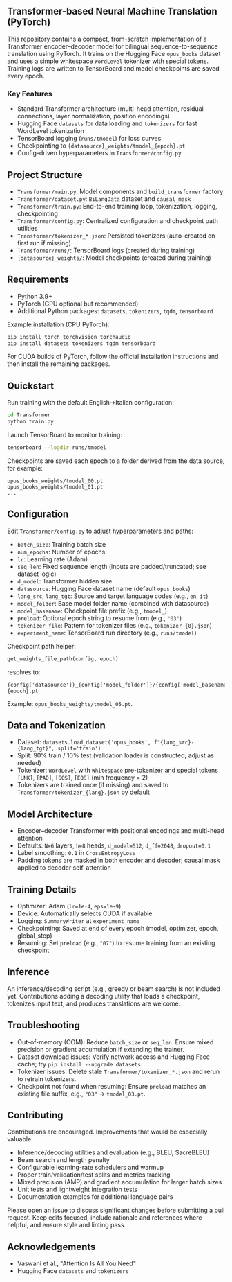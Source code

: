 ## Transformer-based Neural Machine Translation (PyTorch)

This repository contains a compact, from-scratch implementation of a Transformer encoder–decoder model for bilingual sequence-to-sequence translation using PyTorch. It trains on the Hugging Face `opus_books` dataset and uses a simple whitespace `WordLevel` tokenizer with special tokens. Training logs are written to TensorBoard and model checkpoints are saved every epoch.

### Key Features
- Standard Transformer architecture (multi-head attention, residual connections, layer normalization, position encodings)
- Hugging Face `datasets` for data loading and `tokenizers` for fast WordLevel tokenization
- TensorBoard logging (`runs/tmodel`) for loss curves
- Checkpointing to `{datasource}_weights/tmodel_{epoch}.pt`
- Config-driven hyperparameters in `Transformer/config.py`

## Project Structure
- `Transformer/main.py`: Model components and `build_transformer` factory
- `Transformer/dataset.py`: `BiLangData` dataset and `causal_mask`
- `Transformer/train.py`: End-to-end training loop, tokenization, logging, checkpointing
- `Transformer/config.py`: Centralized configuration and checkpoint path utilities
- `Transformer/tokenizer_*.json`: Persisted tokenizers (auto-created on first run if missing)
- `Transformer/runs/`: TensorBoard logs (created during training)
- `{datasource}_weights/`: Model checkpoints (created during training)

## Requirements
- Python 3.9+
- PyTorch (GPU optional but recommended)
- Additional Python packages: `datasets`, `tokenizers`, `tqdm`, `tensorboard`

Example installation (CPU PyTorch):

```bash
pip install torch torchvision torchaudio
pip install datasets tokenizers tqdm tensorboard
```

For CUDA builds of PyTorch, follow the official installation instructions and then install the remaining packages.

## Quickstart
Run training with the default English→Italian configuration:

```bash
cd Transformer
python train.py
```

Launch TensorBoard to monitor training:

```bash
tensorboard --logdir runs/tmodel
```

Checkpoints are saved each epoch to a folder derived from the data source, for example:

```text
opus_books_weights/tmodel_00.pt
opus_books_weights/tmodel_01.pt
...
```

## Configuration
Edit `Transformer/config.py` to adjust hyperparameters and paths:

- `batch_size`: Training batch size
- `num_epochs`: Number of epochs
- `lr`: Learning rate (Adam)
- `seq_len`: Fixed sequence length (inputs are padded/truncated; see dataset logic)
- `d_model`: Transformer hidden size
- `datasource`: Hugging Face dataset name (default `opus_books`)
- `lang_src`, `lang_tgt`: Source and target language codes (e.g., `en`, `it`)
- `model_folder`: Base model folder name (combined with datasource)
- `model_basename`: Checkpoint file prefix (e.g., `tmodel_`)
- `preload`: Optional epoch string to resume from (e.g., `"03"`)
- `tokenizer_file`: Pattern for tokenizer files (e.g., `tokenizer_{0}.json`)
- `experiment_name`: TensorBoard run directory (e.g., `runs/tmodel`)

Checkpoint path helper:

```python
get_weights_file_path(config, epoch)
```

resolves to:

```text
{config['datasource']}_{config['model_folder']}/{config['model_basename']}{epoch}.pt
```

Example: `opus_books_weights/tmodel_05.pt`.

## Data and Tokenization
- Dataset: `datasets.load_dataset('opus_books', f"{lang_src}-{lang_tgt}", split='train')`
- Split: 90% train / 10% test (validation loader is constructed; adjust as needed)
- Tokenizer: `WordLevel` with `Whitespace` pre-tokenizer and special tokens `[UNK]`, `[PAD]`, `[SOS]`, `[EOS]` (min frequency = 2)
- Tokenizers are trained once (if missing) and saved to `Transformer/tokenizer_{lang}.json` by default

## Model Architecture
- Encoder–decoder Transformer with positional encodings and multi-head attention
- Defaults: `N=6` layers, `h=8` heads, `d_model=512`, `d_ff=2048`, `dropout=0.1`
- Label smoothing: `0.1` in `CrossEntropyLoss`
- Padding tokens are masked in both encoder and decoder; causal mask applied to decoder self-attention

## Training Details
- Optimizer: Adam (`lr=1e-4`, `eps=1e-9`)
- Device: Automatically selects CUDA if available
- Logging: `SummaryWriter` at `experiment_name`
- Checkpointing: Saved at end of every epoch (model, optimizer, epoch, global_step)
- Resuming: Set `preload` (e.g., `"07"`) to resume training from an existing checkpoint

## Inference
An inference/decoding script (e.g., greedy or beam search) is not included yet. Contributions adding a decoding utility that loads a checkpoint, tokenizes input text, and produces translations are welcome.

## Troubleshooting
- Out-of-memory (OOM): Reduce `batch_size` or `seq_len`. Ensure mixed precision or gradient accumulation if extending the trainer.
- Dataset download issues: Verify network access and Hugging Face cache; try `pip install --upgrade datasets`.
- Tokenizer issues: Delete stale `Transformer/tokenizer_*.json` and rerun to retrain tokenizers.
- Checkpoint not found when resuming: Ensure `preload` matches an existing file suffix, e.g., `"03"` → `tmodel_03.pt`.

## Contributing
Contributions are encouraged. Improvements that would be especially valuable:
- Inference/decoding utilities and evaluation (e.g., BLEU, SacreBLEU)
- Beam search and length penalty
- Configurable learning-rate schedulers and warmup
- Proper train/validation/test splits and metrics tracking
- Mixed precision (AMP) and gradient accumulation for larger batch sizes
- Unit tests and lightweight integration tests
- Documentation examples for additional language pairs

Please open an issue to discuss significant changes before submitting a pull request. Keep edits focused, include rationale and references where helpful, and ensure style and linting pass.

## Acknowledgements
- Vaswani et al., "Attention Is All You Need"
- Hugging Face `datasets` and `tokenizers`


